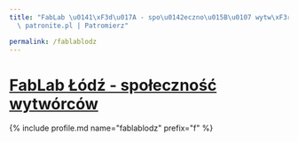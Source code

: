 ```yaml
---
title: "FabLab \u0141\xF3d\u017A - spo\u0142eczno\u015B\u0107 wytw\xF3rc\xF3w | Statystyki\
  \ patronite.pl | Patromierz"

permalink: /fablablodz
---
```


# [FabLab Łódź - społeczność wytwórców](https://patronite.pl/fablablodz)

{% include profile.md name="fablablodz" prefix="f" %}
